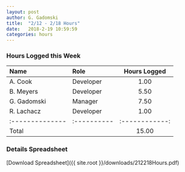 ```yaml
---
layout: post
author: G. Gadomski
title:  "2/12 - 2/18 Hours"
date:   2018-2-19 10:59:59
categories: hours
---
```


### Hours Logged this Week

| Name          | Role      | Hours Logged |
|:--------------|:----------|:------------:|
| A. Cook       | Developer | 1.00         |
| B. Meyers     | Developer | 5.50         |
| G. Gadomski   | Manager   | 7.50         |
| R. Lachacz    | Developer | 1.00         |
|:--------------|:----------|:------------:|
| Total         |           | 15.00        |


### Details Spreadsheet
[Download Spreadsheet]({{ site.root }}/downloads/212218Hours.pdf)